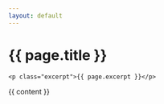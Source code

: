 ```yaml
---
layout: default
---
```

<div id="page-head">
	<h1>{{ page.title }}</h1>
	
	<p class="excerpt">{{ page.excerpt }}</p>
</div>

<div class="content">
{{ content }}
</div>
